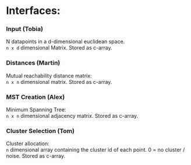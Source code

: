 
# Interfaces:

### Input (Tobia)
N datapoints in a d-dimensional euclidean space. \
`n x d` dimensional Matrix. Stored as c-array.

### Distances (Martin)
Mutual reachability distance matrix: \
`n x n` dimensional matrix. Stored as c-array.

### MST Creation (Alex)
Minimum Spanning Tree: \
`n x n` dimensional adjacency matrix. Stored as c-array.

### Cluster Selection (Tom)
Cluster allocation: \
`n` dimensional array containing the cluster id of each point. 0 = no cluster / noise. Stored as c-array.


